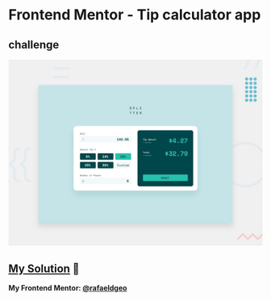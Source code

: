 # Frontend Mentor - Tip calculator app
## challenge

![Design preview for the Tip calculator app coding challenge](./desktop-preview.jpg)

## [My Solution](https://rafaeldgeo-tip-calculator.vercel.app/) 🚀
**My Frontend Mentor: [@rafaeldgeo](https://www.frontendmentor.io/profile/rafaeldgeo)**
